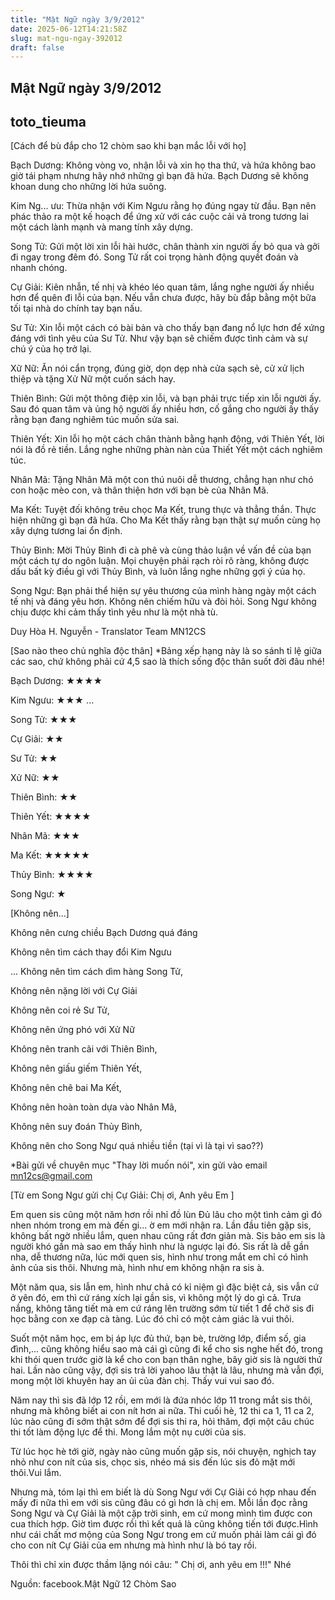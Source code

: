 ```yaml
---
title: "Mật Ngữ ngày 3/9/2012"
date: 2025-06-12T14:21:58Z
slug: mat-ngu-ngay-392012
draft: false
---
```


## Mật Ngữ ngày 3/9/2012

## toto_tieuma

[Cách để bù đắp cho 12 chòm sao khi bạn mắc lỗi với họ]

Bạch Dương: Không vòng vo, nhận lỗi và xin họ tha thứ, và hứa không bao giờ tái phạm nhưng hãy nhớ những gì bạn đã hứa. Bạch Dương sẽ không khoan dung cho những lời hứa suông.
 
Kim Ng...
ưu: Thừa nhận với Kim Ngưu rằng họ đúng ngay từ đầu. Bạn nên phác thảo ra một kế hoạch để ứng xử với các cuộc cải vả trong tương lai một cách lành mạnh và mang tính xây dựng.
 
Song Tử: Gửi một lời xin lỗi hài hước, chân thành xin người ấy bỏ qua và gởi đi ngay trong đêm đó. Song Tử rất coi trọng hành động quyết đoán và nhanh chóng.
 
Cự Giải: Kiên nhẫn, tế nhị và khéo léo quan tâm, lắng nghe người ấy nhiều hơn để quên đi lỗi của bạn. Nếu vẫn chưa được, hãy bù đắp bằng một bữa tối tại nhà do chính tay bạn nấu.
 
Sư Tử: Xin lỗi một cách có bài bản và cho thấy bạn đang nổ lực hơn để xứng đáng với tình yêu của Sư Tử. Như vậy bạn sẽ chiếm được tình cảm và sự chú ý của họ trở lại.
 
Xữ Nữ: Ăn nói cẩn trọng, đúng giờ, dọn dẹp nhà cửa sạch sẻ, cử xử lịch thiệp và tặng Xử Nữ một cuốn sách hay.
 
Thiên Bình: Gửi một thông điệp xin lỗi, và bạn phải trực tiếp xin lỗi người ấy. Sau đó quan tâm và ủng hộ người ấy nhiều hơn, cố gắng cho người ấy thấy rằng bạn đang nghiêm túc muốn sửa sai.
 
Thiên Yết: Xin lỗi họ một cách chân thành bằng hạnh động, với Thiên Yết, lời nói là đồ rẻ tiền. Lắng nghe những phàn nàn của Thiết Yết một cách nghiêm túc.
 
Nhân Mã: Tặng Nhân Mã một con thú nuôi dễ thương, chẳng hạn như chó con hoặc mèo con, và thân thiện hơn với bạn bè của Nhân Mã.
 
Ma Kết: Tuyệt đối không trêu chọc Ma Kết, trung thực và thẳng thắn. Thực hiện những gì bạn đã hứa. Cho Ma Kết thấy rằng bạn thật sự muốn cùng họ xây dựng tương lai ổn định.
 
Thủy Bình: Mời Thủy Bình đi cà phê và cùng thảo luận về vấn đề của bạn một cách tự do ngôn luận. Mọi chuyện phải rạch ròi rõ ràng, không được dấu bất kỳ điều gì với Thủy Bình, và luôn lắng nghe những gợi ý của họ.
 
Song Ngư: Bạn phải thể hiện sự yêu thương của mình hàng ngày một cách tế nhị và đáng yêu hơn. Không nên chiếm hữu và đòi hỏi. Song Ngư không chịu được khi cảm thấy tình yêu như là một nhà tù.
 
Duy Hòa H. Nguyễn - Translator Team MN12CS
 
 
[Sao nào theo chủ nghĩa độc thân]
*Bảng xếp hạng này là so sánh tỉ lệ giữa các sao, chứ không phải cứ 4,5 sao là thích sống độc thân suốt đời đâu nhé!

Bạch Dương: ★★★★
 
Kim Ngưu: ★★★
...
 
Song Tử: ★★★
 
Cự Giải: ★★
 
Sư Tử: ★★
 
Xử Nữ: ★★
 
Thiên Bình: ★★
 
Thiên Yết: ★★★★
 
Nhân Mã: ★★★
 
Ma Kết: ★★★★★
 
Thủy Bình: ★★★★
 
Song Ngư: ★
 
 
[Không nên…]

Không nên cưng chiều Bạch Dương quá đáng
 
Không nên tìm cách thay đổi Kim Ngưu
 
...
Không nên tìm cách dìm hàng Song Tử,
 
Không nên nặng lời với Cự Giải
 
Không nên coi rẻ Sư Tử,
 
Không nên ứng phó với Xử Nữ
 
Không nên tranh cãi với Thiên Bình,
 
Không nên giấu giếm Thiên Yết,
 
Không nên chê bai Ma Kết,
 
Không nên hoàn toàn dựa vào Nhân Mã,
 
Không nên suy đoán Thủy Bình,
 
Không nên cho Song Ngư quá nhiều tiền (tại vì là tại vì sao??)
 
 
*Bài gửi về chuyên mục "Thay lời muốn nói", xin gửi vào email mn12cs@gmail.com
 
[Từ em Song Ngư gửi chị Cự Giải: Chị ơi, Anh yêu Em ]

Em quen sis cũng một năm hơn rồi nhỉ đồ lùn  Đủ lâu cho một tình cảm gì đó nhen nhóm trong em mà đến gi...
ờ em mới nhận ra. Lần đầu tiên gặp sis, không bất ngờ nhiều lắm, quen nhau cũng rất đơn giản mà. Sis bảo em sis là người khó gần mà sao em thấy hình như là ngược lại đó. Sis rất là dễ gần nha, dễ thương nữa, lúc mới quen sis, hình như trong mắt em chỉ có hình ảnh của sis thôi. Nhưng mà, hình như em không nhận ra sis à.
 
Một năm qua, sis lẫn em, hình như chả có kỉ niệm gì đặc biệt cả, sis vẫn cứ ở yên đó, em thì cứ ráng xích lại gần sis, vì không một lý do gì cả. Trưa nắng, không tăng tiết mà em cứ ráng lên trường sớm từ tiết 1 để chở sis đi học bằng con xe đạp cà tàng. Lúc đó chỉ có một cảm giác là vui thôi.
 
Suốt một năm học, em bị áp lực đủ thứ, bạn bè, trường lớp, điểm số, gia đình,... cũng không hiểu sao mà cái gì cũng đi kể cho sis nghe hết đó, trong khi thói quen trước giờ là kể cho con bạn thân nghe, bây giờ sis là người thứ hai. Lần nào cũng vậy, đợi sis trả lời yahoo lâu thật là lâu, nhưng mà vẫn đợi, mong một lời khuyên hay an ủi của đàn chị. Thấy vui vui sao đó.
 
Năm nay thì sis đã lớp 12 rồi, em mới là đứa nhóc lớp 11 trong mắt sis thôi, nhưng mà không biết ai con nít hơn ai nữa. Thi cuối hè, 12 thi ca 1, 11 ca 2, lúc nào cũng đi sớm thật sớm để đợi sis thi ra, hỏi thăm, đợi một câu chúc thi tốt làm động lực để thi. Mong lắm một nụ cười của sis.
 
Từ lúc học hè tới giờ, ngày nào cũng muốn gặp sis, nói chuyện, nghịch tay nhỏ như con nít của sis, chọc sis, nhéo má sis đến lúc sis đỏ mặt mới thôi.Vui lắm.
 
Nhưng mà, tóm lại thì em biết là dù Song Ngư với Cự Giải có hợp nhau đến mấy đi nữa thì em với sis cũng đâu có gì hơn là chị em. Mỗi lần đọc rằng Song Ngư và Cự Giải là một cặp trời sinh, em cứ mong mình tìm được con cua thích hợp. Giờ tìm được rồi thì kết quả là cũng không tiến tới được.Hình như cái chất mơ mộng của Song Ngư trong em cứ muốn phải làm cái gì đó cho con nít Cự Giải của em nhưng mà hình như là bó tay rồi.
 
Thôi thì chỉ xin được thầm lặng nói câu: " Chị ơi, anh yêu em !!!" Nhé 
 
 
Nguồn: facebook.Mật Ngữ 12 Chòm Sao